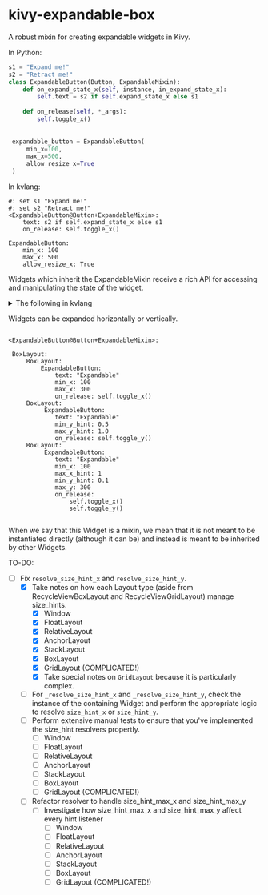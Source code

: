 # kivy-expandable-box
A robust mixin for creating expandable widgets in Kivy.

In Python:
```python
s1 = "Expand me!"
s2 = "Retract me!"
class ExpandableButton(Button, ExpandableMixin):
    def on_expand_state_x(self, instance, in_expand_state_x):
        self.text = s2 if self.expand_state_x else s1
    
    def on_release(self, *_args):
        self.toggle_x()
 
 
 expandable_button = ExpandableButton(
     min_x=100,
     max_x=500,
     allow_resize_x=True
 )
```

In kvlang:
```kvlang
#: set s1 "Expand me!"
#: set s2 "Retract me!"
<ExpandableButton@Button+ExpandableMixin>:
    text: s2 if self.expand_state_x else s1
    on_release: self.toggle_x()

ExpandableButton:
    min_x: 100
    max_x: 500
    allow_resize_x: True
```

Widgets which inherit the ExpandableMixin receive a rich API for accessing and manipulating the state of the widget.

<details>
 
<summary>The following in kvlang</summary>

```kvlang
#: set WHITE 1, 1, 1, 1
#: set GREY 0.77, 0.77, 0.77, 1
#: set LIGHT_GREY 0.88, 0.88, 0.88, 1
#: set BLACK 0, 0, 0, 1
#: set BLUE  0, 0, 1, 1
#: set TRANSPARENT 0, 0, 0, 0

<ColoredLabel@Label>:
    bg_color: TRANSPARENT
    canvas.before:
        Color:
            rgba: TRANSPARENT if self.bg_color is None else self.bg_color
        Rectangle:
            pos: self.pos
            size: self.size


<ExpandableLabel@ColoredLabel+ExpandableMixin>:


BoxLayout:
    BoxLayout:
        ExpandableLabel:
            id: expandable
            text: "Expandable"
            bg_color: BLUE
            color: WHITE
            min_x: 100
            max_x_hint: 1
            duration_resize: 3
    BoxLayout:
        orientation: "vertical"
        GridLayout:
            cols: 3
            ColoredLabel:
                bg_color: GREY
                color: BLACK
                text: "expand_state_x: {{0}}".format(expandable.expand_state_x)
            ColoredLabel:
                bg_color: LIGHT_GREY
                color: BLACK
                text: "expanding_x: {{0}}".format(expandable.expanding_x)
            ColoredLabel:
                bg_color: GREY
                color: BLACK
                text: "expanded_x: {{0}}".format(expandable.expanded_x)
            ColoredLabel:
                bg_color: LIGHT_GREY
                color: BLACK
                text: "retract_state_x: {{0}}".format(expandable.retract_state_x)
            ColoredLabel:
                bg_color: GREY
                color: BLACK
                text: "retracting_x: {{0}}".format(expandable.retracting_x)
            ColoredLabel:
                bg_color: LIGHT_GREY
                color: BLACK
                text: "retracted_x: {{0}}".format(expandable.retracted_x)
        BoxLayout:
            Button:
                text: "toggle_x()"
                on_release: expandable.toggle_x()
        GridLayout:
            cols: 2
            Button:
                text: "expand_x()"
                on_release: expandable.expand_x()
            Button:
                text: "retract_x()"
                on_release: expandable.retract_x()
            Button:
                text: "instant_expand_x()"
                on_release: expandable.instant_expand_x()
            Button:
                text: "instant_retract_x()"
                on_release: expandable.instant_retract_x()

```
</details>

Widgets can be expanded horizontally or vertically.

```kvlang

<ExpandableButton@Button+ExpandableMixin>:
 
 BoxLayout:
     BoxLayout:
         ExpandableButton:
             text: "Expandable"
             min_x: 100
             max_x: 300
             on_release: self.toggle_x()
     BoxLayout:
          ExpandableButton:
             text: "Expandable"
             min_y_hint: 0.5
             max_y_hint: 1.0
             on_release: self.toggle_y()
     BoxLayout:
          ExpandableButton:
             text: "Expandable"
             min_x: 100
             max_x_hint: 1
             min_y_hint: 0.1
             max_y: 300
             on_release:
                 self.toggle_x()
                 self.toggle_y()
 
```
 
When we say that this Widget is a mixin, we mean that it is not meant to be instantiated directly (although it can be) and instead is meant to be inherited by other Widgets.

TO-DO:
 - [ ] Fix `resolve_size_hint_x` and `resolve_size_hint_y`.
   - [x] Take notes on how each Layout type (aside from RecycleViewBoxLayout and RecycleViewGridLayout) manage size_hints.
     - [x] Window
     - [x] FloatLayout
     - [x] RelativeLayout
     - [x] AnchorLayout
     - [x] StackLayout
     - [x] BoxLayout
     - [x] GridLayout (COMPLICATED!)
     - [x] Take special notes on `GridLayout` because it is particularly complex.
   - [ ] For `_resolve_size_hint_x` and `_resolve_size_hint_y`, check the instance of the containing Widget and perform the appropriate logic to resolve `size_hint_x` or `size_hint_y`.
   - [ ] Perform extensive manual tests to ensure that you've implemented the size_hint resolvers propertly.
      - [ ] Window
      - [ ] FloatLayout
      - [ ] RelativeLayout
      - [ ] AnchorLayout
      - [ ] StackLayout
      - [ ] BoxLayout
      - [ ] GridLayout (COMPLICATED!)
    - [ ] Refactor resolver to handle size_hint_max_x and size_hint_max_y
      - [ ] Investigate how size_hint_max_x and size_hint_max_y affect every hint listener
        - [ ] Window
        - [ ] FloatLayout
        - [ ] RelativeLayout
        - [ ] AnchorLayout
        - [ ] StackLayout
        - [ ] BoxLayout
        - [ ] GridLayout (COMPLICATED!)
